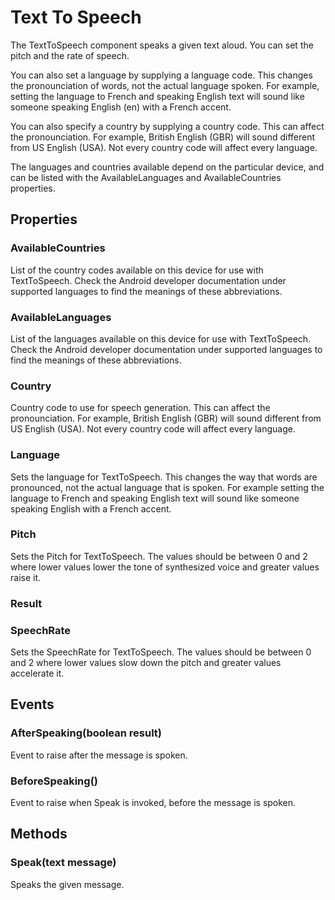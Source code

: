 # Text To Speech

The TextToSpeech component speaks a given text aloud. You can set the pitch and the rate of speech.

You can also set a language by supplying a language code. This changes the pronounciation of words, not the actual language spoken. For example, setting the language to French and speaking English text will sound like someone speaking English \(en\) with a French accent.

You can also specify a country by supplying a country code. This can affect the pronounciation. For example, British English \(GBR\) will sound different from US English \(USA\). Not every country code will affect every language.

The languages and countries available depend on the particular device, and can be listed with the AvailableLanguages and AvailableCountries properties.

## Properties

### AvailableCountries

List of the country codes available on this device for use with TextToSpeech. Check the Android developer documentation under supported languages to find the meanings of these abbreviations.

### AvailableLanguages

List of the languages available on this device for use with TextToSpeech. Check the Android developer documentation under supported languages to find the meanings of these abbreviations.

### Country

Country code to use for speech generation. This can affect the pronounciation. For example, British English \(GBR\) will sound different from US English \(USA\). Not every country code will affect every language.

### Language

Sets the language for TextToSpeech. This changes the way that words are pronounced, not the actual language that is spoken. For example setting the language to French and speaking English text will sound like someone speaking English with a French accent.

### Pitch

Sets the Pitch for TextToSpeech. The values should be between 0 and 2 where lower values lower the tone of synthesized voice and greater values raise it.

### Result

### SpeechRate

Sets the SpeechRate for TextToSpeech. The values should be between 0 and 2 where lower values slow down the pitch and greater values accelerate it.

## Events

### AfterSpeaking\(boolean result\)

Event to raise after the message is spoken.

### BeforeSpeaking\(\)

Event to raise when Speak is invoked, before the message is spoken.

## Methods

### Speak\(text message\)

Speaks the given message.

